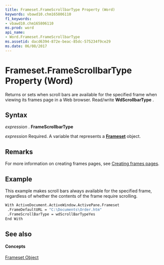 ```yaml
---
title: Frameset.FrameScrollbarType Property (Word)
keywords: vbawd10.chm165806110
f1_keywords:
- vbawd10.chm165806110
ms.prod: word
api_name:
- Word.Frameset.FrameScrollbarType
ms.assetid: dacd6394-872e-beac-85dc-575234f9ce29
ms.date: 06/08/2017
---
```



# Frameset.FrameScrollbarType Property (Word)

Returns or sets when scroll bars are available for the specified frame when viewing its frames page in a Web browser. Read/write **WdScrollbarType** .


## Syntax

 _expression_ . **FrameScrollbarType**

 _expression_ Required. A variable that represents a **[Frameset](frameset-object-word.md)** object.


## Remarks

For more information on creating frames pages, see [Creating frames pages](http://msdn.microsoft.com/library/0245564e-b2df-83cd-1e32-e63079970dc1%28Office.15%29.aspx).


## Example

This example makes scroll bars always available for the specified frame, regardless of whether the contents of the frame require scrolling.


```vb
With ActiveDocument.ActiveWindow.ActivePane.Frameset 
 .FrameDefaultURL = "C:\Documents\Order.htm" 
 .FrameScrollBarType = wdScrollBarTypeYes 
End With
```


## See also


#### Concepts


[Frameset Object](frameset-object-word.md)

